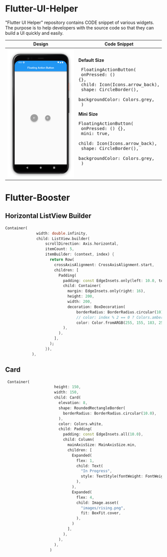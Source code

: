 # Flutter-UI-Helper
"Flutter UI Helper" repository contains CODE snippet of various widgets. The purpose is to help developers with the source code so that they can build a UI quickly and easily. 


| Design |  Code Snippet |
|------|--------------------------------|
| ![image](https://github.com/iqbalriiaz/Flutter-UI-Helper/blob/main/res/floating_action_button.png) | <b> Default Size </b> <pre> FloatingActionButton( <br>   onPressed: () {}, <br>   child: Icon(Icons.arrow_back),<br>   shape: CircleBorder(),<br>   backgroundColor: Colors.grey,<br> )  </pre> <b> Mini Size </b> <pre> FloatingActionButton( <br>   onPressed: () {}, <br>   mini: true, <br>   child: Icon(Icons.arrow_back),<br>   shape: CircleBorder(),<br>   backgroundColor: Colors.grey,<br> ) </pre> |


# Flutter-Booster

## Horizontal ListView Builder 

``` dart
Container(
              width: double.infinity,
              child: ListView.builder(
                  scrollDirection: Axis.horizontal,
                  itemCount: 5,
                  itemBuilder: (context, index) {
                    return Row(
                      crossAxisAlignment: CrossAxisAlignment.start,
                      children: [
                        Padding(
                          padding: const EdgeInsets.only(left: 10.0, top: 10),
                          child: Container(
                            margin: EdgeInsets.only(right: 16),
                            height: 200,
                            width: 200,
                            decoration: BoxDecoration(
                                borderRadius: BorderRadius.circular(10),
                                // color: index % 2 == 0 ? Colors.amber : Colors.blue,
                                color: Color.fromARGB(255, 155, 183, 250)),
                          ),
                        ),
                      ],
                    );
                  }),
            ),
```

## Card

```dart
 Container(
                      height: 150,
                      width: 150,
                      child: Card(
                        elevation: 8,
                        shape: RoundedRectangleBorder(
                          borderRadius: BorderRadius.circular(10.0),
                        ),
                        color: Colors.white,
                        child: Padding(
                          padding: const EdgeInsets.all(10.0),
                          child: Column(
                            mainAxisSize: MainAxisSize.min,
                            children: [
                              Expanded(
                                flex: 1,
                                child: Text(
                                  "In Progress",
                                  style: TextStyle(fontWeight: FontWeight.bold),
                                ),
                              ),
                              Expanded(
                                flex: 4,
                                child: Image.asset(
                                  "images/rising.png",
                                  fit: BoxFit.cover,
                                ),
                              )
                            ],
                          ),
                        ),
                      ),
                    )
```
